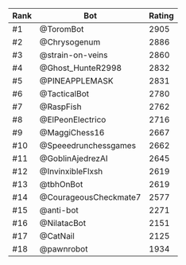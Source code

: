Rank|Bot|Rating
---|---|---
#1|@ToromBot|2905
#2|@Chrysogenum|2886
#3|@strain-on-veins|2860
#4|@Ghost_HunteR2998|2832
#5|@PINEAPPLEMASK|2831
#6|@TacticalBot|2780
#7|@RaspFish|2762
#8|@ElPeonElectrico|2716
#9|@MaggiChess16|2667
#10|@Speeedrunchessgames|2662
#11|@GoblinAjedrezAI|2645
#12|@InvinxibleFlxsh|2619
#13|@tbhOnBot|2619
#14|@CourageousCheckmate7|2577
#15|@anti-bot|2271
#16|@NilatacBot|2151
#17|@CatNail|2125
#18|@pawnrobot|1934
